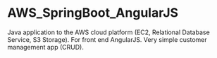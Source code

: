 # AWS_SpringBoot_AngularJS
Java application to the AWS cloud platform (EC2, Relational Database Service, S3 Storage). For front end AngularJS. Very simple customer management app (CRUD).
